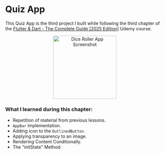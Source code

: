 
# Quiz App

This Quiz App is the third project I built while following the third chapter of the [Flutter &amp; Dart - The Complete Guide [2025 Edition]](https://www.udemy.com/course/learn-flutter-dart-to-build-ios-android-apps/) Udemy course.

<p align="center">
  <img src="image/README/1753169870384.png" alt="Dice Roller App Screenshot" width="200"/>
</p>

### What I learned during this chapter:

- Repetition of material from previous lessons.
- `AppBar` implementation.
- Adding icon to the `OutlinedButton`.
- Applying transparency to an image.
- Rendering Content Conditionally.
- The "initState" Method.
